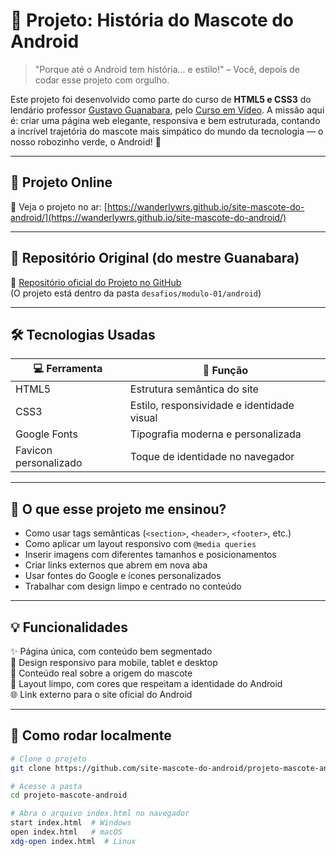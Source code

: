 # 🤖 Projeto: História do Mascote do Android

> "Porque até o Android tem história... e estilo!" – Você, depois de codar esse projeto com orgulho.

Este projeto foi desenvolvido como parte do curso de **HTML5 e CSS3** do lendário professor [Gustavo Guanabara](https://github.com/gustavoguanabara), pelo [Curso em Vídeo](https://www.cursoemvideo.com/). A missão aqui é: criar uma página web elegante, responsiva e bem estruturada, contando a incrível trajetória do mascote mais simpático do mundo da tecnologia — o nosso robozinho verde, o Android! 💚

---

## 🔗 Projeto Online

🚀 Veja o projeto no ar: [https://wanderlywrs.github.io/site-mascote-do-android/](https://wanderlywrs.github.io/site-mascote-do-android/) 

---

## 📂 Repositório Original (do mestre Guanabara)

📁 [Repositório oficial do Projeto no GitHub](https://github.com/gustavoguanabara/html-css)  
(O projeto está dentro da pasta `desafios/modulo-01/android`)

---

## 🛠️ Tecnologias Usadas

| 💻 Ferramenta | 🚀 Função |
|--------------|-----------|
| HTML5 | Estrutura semântica do site |
| CSS3 | Estilo, responsividade e identidade visual |
| Google Fonts | Tipografia moderna e personalizada |
| Favicon personalizado | Toque de identidade no navegador |

---

## 🎯 O que esse projeto me ensinou?

- Como usar tags semânticas (`<section>`, `<header>`, `<footer>`, etc.)
- Como aplicar um layout responsivo com `@media queries`
- Inserir imagens com diferentes tamanhos e posicionamentos
- Criar links externos que abrem em nova aba
- Usar fontes do Google e ícones personalizados
- Trabalhar com design limpo e centrado no conteúdo

---

## 💡 Funcionalidades

✨ Página única, com conteúdo bem segmentado  
📱 Design responsivo para mobile, tablet e desktop  
🧠 Conteúdo real sobre a origem do mascote  
🎨 Layout limpo, com cores que respeitam a identidade do Android  
🌐 Link externo para o site oficial do Android

---

## 🧪 Como rodar localmente

```bash
# Clone o projeto
git clone https://github.com/site-mascote-do-android/projeto-mascote-android.git

# Acesse a pasta
cd projeto-mascote-android

# Abra o arquivo index.html no navegador
start index.html  # Windows
open index.html   # macOS
xdg-open index.html  # Linux
